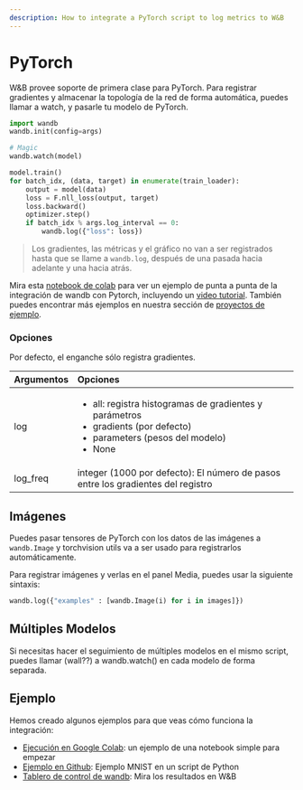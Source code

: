 ```yaml
---
description: How to integrate a PyTorch script to log metrics to W&B
---
```


# PyTorch

W&B provee soporte de primera clase para PyTorch. Para registrar gradientes y almacenar la topología de la red de forma automática, puedes llamar a watch, y pasarle tu modelo de PyTorch.

```python
import wandb
wandb.init(config=args)

# Magic
wandb.watch(model)

model.train()
for batch_idx, (data, target) in enumerate(train_loader):
    output = model(data)
    loss = F.nll_loss(output, target)
    loss.backward()
    optimizer.step()
    if batch_idx % args.log_interval == 0:
        wandb.log({"loss": loss})
```

> Los gradientes, las métricas y el gráfico no van a ser registrados hasta que se llame a `wandb.log`, después de una pasada hacia adelante y una hacia atrás.

Mira esta [notebook ](https://colab.research.google.com/github/wandb/examples/blob/master/colabs/pytorch/Simple_PyTorch_Integration.ipynb)[de ](https://colab.research.google.com/github/wandb/examples/blob/master/colabs/pytorch/Simple_PyTorch_Integration.ipynb)[colab](https://colab.research.google.com/github/wandb/examples/blob/master/colabs/pytorch/Simple_PyTorch_Integration.ipynb) para ver un ejemplo de punta a punta de la integración de wandb con Pytorch, incluyendo un [video tutorial](https://www.youtube.com/watch?v=G7GH0SeNBMA&ab_channel=Weights%26Biases). También puedes encontrar más ejemplos en nuestra sección de [proyectos de ejemplo](https://docs.wandb.ai/examples).

### Opciones

 Por defecto, el enganche sólo registra gradientes.

<table>
  <thead>
    <tr>
      <th style="text-align:left">Argumentos</th>
      <th style="text-align:left">Opciones</th>
    </tr>
  </thead>
  <tbody>
    <tr>
      <td style="text-align:left">log</td>
      <td style="text-align:left">
        <ul>
          <li>all: registra histogramas de gradientes y par&#xE1;metros</li>
          <li>gradients (por defecto)</li>
          <li>parameters (pesos del modelo)</li>
          <li>None</li>
        </ul>
      </td>
    </tr>
    <tr>
      <td style="text-align:left">log_freq</td>
      <td style="text-align:left">integer (1000 por defecto): El n&#xFA;mero de pasos entre los gradientes
        del registro</td>
    </tr>
  </tbody>
</table>

## Imágenes

Puedes pasar tensores de PyTorch con los datos de las imágenes a `wandb.Image` y torchvision utils va a ser usado para registrarlos automáticamente.

Para registrar imágenes y verlas en el panel Media, puedes usar la siguiente sintaxis:

```python
wandb.log({"examples" : [wandb.Image(i) for i in images]})
```

## Múltiples Modelos

Si necesitas hacer el seguimiento de múltiples modelos en el mismo script, puedes llamar \(wall??\) a wandb.watch\(\) en cada modelo de forma separada.

## Ejemplo

Hemos creado algunos ejemplos para que veas cómo funciona la integración:

* [Ejecución en Google Colab](https://colab.research.google.com/github/wandb/examples/blob/master/colabs/pytorch/Simple_PyTorch_Integration.ipynb): un ejemplo de una notebook simple para empezar
* [Ejemplo en Github](https://github.com/wandb/examples/blob/master/examples/pytorch/pytorch-cnn-mnist/main.py): Ejemplo MNIST en un script de Python
* [Tablero de control de wandb](https://app.wandb.ai/wandb/pytorch-mnist/runs/): Mira los resultados en W&B

